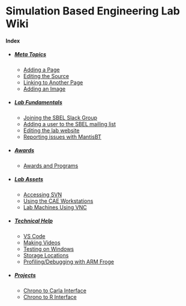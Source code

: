 # Simulation Based Engineering Lab Wiki

#### Index
- ##### [Meta Topics](/lab-wiki/meta/index.html)
	- [Adding a Page](/lab-wiki/meta/adding-a-page.html)
	- [Editing the Source](/lab-wiki/meta/editing-the-source.html)
	- [Linking to Another Page](/lab-wiki/meta/linking-to-another-page.html)
	- [Adding an Image](/lab-wiki/meta/adding-an-image.html)

- ##### [Lab Fundamentals](/lab-wiki/fundamentals/index.html)
	- [Joining the SBEL Slack Group](/lab-wiki/fundamentals/joining-the-sbel-slack-group.html)
	- [Adding a user to the SBEL mailing list](/lab-wiki/fundamentals/adding-a-user-to-the-sbel-mailing-list.html)
    - [Editing the lab website](/lab-wiki/fundamentals/lab-website)
    - [Reporting issues with MantisBT](/lab-wiki/fundamentals/reporting-issues-and-tasks)

- ##### [Awards](/lab-wiki/awards/index.html)
    - [Awards and Programs](/lab-wiki/awards/awards-and-programs.html)

- ##### [Lab Assets](/lab-wiki/lab-assets/index.html)
    - [Accessing SVN](/lab-wiki/lab-assets/accessing-svn.html)
	- [Using the CAE Workstations](/lab-wiki/lab-assets/using-the-cae-workstations.html)
	- [Lab Machines Using VNC](/lab-wiki/lab-assets/lab-machines-using-vnc.html)

- ##### [Technical Help](/lab-wiki/technical/index.html)
	- [VS Code](/lab-wiki/technical/vscode.html)
	- [Making Videos](/lab-wiki/technical/making-videos.html)
    - [Testing on Windows](/lab-wiki/technical/testing-on-windows)
    - [Storage Locations](/lab-wiki/technical/repositories-and-storage-locations)
    - [Profiling/Debugging with ARM Froge](/lab/wiki/technical/arm-forge-setup)

- ##### [Projects](/lab-wiki/projects/index.html)
    - [Chrono to Carla Interface](/lab-wiki/projects/Chrono-Carla-Interface)
    - [Chrono to R Interface](/lab-wiki/projects/Chrono-R-Interface)